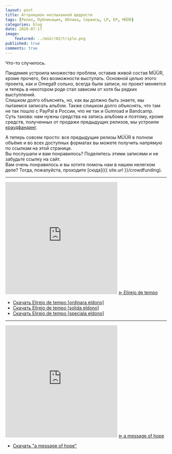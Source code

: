 ```yaml
---
layout: post
title: Аттракцион неслыханной щедрости
tags: [Релиз, Публикация, Облака, Сервисы, LP, EP, MÜÜR]
categories: blog
date: 2020-07-17
image:
    featured: ../müür/02/triple.png
published: true
comments: true
---
```

Что-то случилось.

Пандемия устроила множество проблем, оставив живой состав MÜÜR, кроме прочего, без возможности выступать. Основной целью этого проекта, как и Omega9 сольно, всегда были записи, но проект меняется и теперь в некотором роде стал зависим от хотя бы редких выступлений.<br />
Слишком долго объяснять, но, как вы должно быть знаете, мы пытаемся записать альбом. Также слишком долго объяснять, что там не так пошло с PayPal в России, что не так и Gumroad и Bandcamp.<br />
Суть такова: нам нужны средства на запись альбома и поэтому, кроме средств, полученных от продажи предыдущих релизов, мы устроили [краудфандинг](https://muur-proj.web.app/crowdfunding).

А теперь совсем просто: все предыдущие релизы MÜÜR в полном объёме и во всех доступных форматах вы можете получить напрямую по ссылкам на этой странице.<br />
Вы послушали и вам понравилось? Поделитесь этими записями и не забудьте ссылку на сайт.<br />
Вам очень понравилось и вы хотите помочь нам в нашем нелегком деле? Тогда, пожалуйста, проходите [сюда]({{ site.url }}/crowdfunding).<br />

* * *
<iframe style="border: 0; width: 350px; height: 350px;" src="https://bandcamp.com/EmbeddedPlayer/album=2315349011/size=large/bgcol=333333/linkcol=ffffff/minimal=true/transparent=true/" seamless><a href="https://omega9.bandcamp.com/album/elirejo-de-tempo-ordinara-eldono">Elirejo de tempo [ordinara eldono]</a></iframe>
<a markdown="0" href="{{ site.url }}/müür/02_ru/" class="btn">⊳ Elirejo de tempo</a><br />

- [Скачать Elirejo de tempo [ordinara eldono]](https://mega.nz/folder/AUkjQSrI#rAGYIcp1Zd9p0AeQCt70qQ)
- [Скачать Elirejo de tempo [solida eldono]](https://mega.nz/folder/VQs33C6T#0lXvmfpf6RANeLhWOc7G2A)
- [Скачать Elirejo de tempo [speciala eldono]](https://mega.nz/folder/RE1h3YoS#3LVqWx6J6siEx0xUHofUIA)

* * *
<iframe style="border: 0; width: 350px; height: 350px;" src="https://bandcamp.com/EmbeddedPlayer/album=3484318043/size=large/bgcol=333333/linkcol=ffffff/minimal=true/transparent=true/" seamless><a href="http://omega9.bandcamp.com/album/a-message-of-hope">a message of hope by MÜÜR</a></iframe>
<a markdown="0" href="{{ site.url }}/müür/00_ru/" class="btn">⊳ a message of hope</a><br />

- [Скачать "a message of hope"](https://mega.nz/folder/1dEjSIZb#XNLfI2wv_NQubIt0dyoPRA)